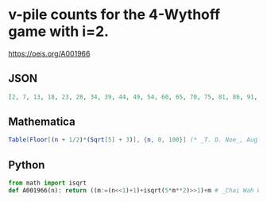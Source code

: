 # v\-pile counts for the 4\-Wythoff game with i\=2\.
https://oeis.org/A001966
## JSON
```JSON
[2, 7, 13, 18, 23, 28, 34, 39, 44, 49, 54, 60, 65, 70, 75, 81, 86, 91, 96, 102, 107, 112, 117, 123, 128, 133, 138, 143, 149, 154, 159, 164, 170, 175, 180, 185, 191, 196, 201, 206, 212, 217, 222, 227, 233, 238, 243, 248, 253, 259, 264, 269, 274, 280, 285, 290]
```
## Mathematica
```Mathematica
Table[Floor[(n + 1/2)*(Sqrt[5] + 3)], {n, 0, 100}] (* _T. D. Noe_, Aug 17 2012 *)
```
## Python
```Python
from math import isqrt
def A001966(n): return ((m:=(n<<1)+1)+isqrt(5*m**2)>>1)+m # _Chai Wah Wu_, Aug 25 2022
```
